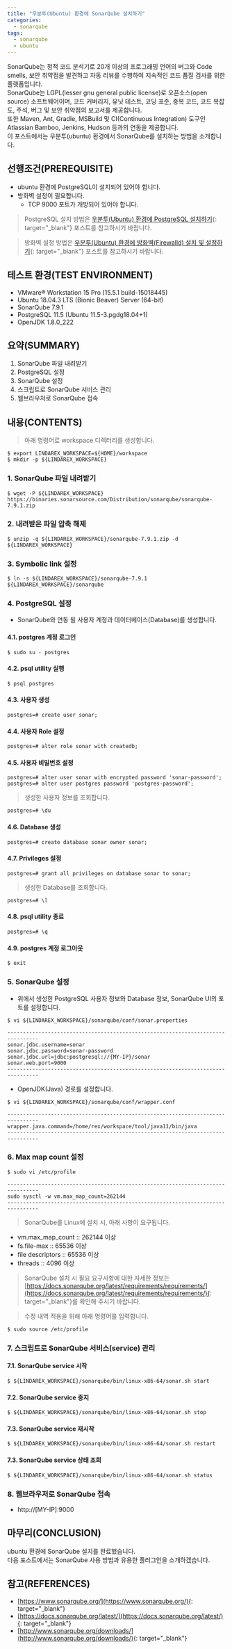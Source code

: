 ```yaml
---
title: "우분투(Ubuntu) 환경에 SonarQube 설치하기"
categories: 
  - sonarqube
tags: 
  - sonarqube
  - ubuntu
---
```



SonarQube는 정적 코드 분석기로 20개 이상의 프로그래밍 언어의 버그와 Code smells, 보안 취약점을 발견하고 자동 리뷰를 수행하여 지속적인 코드 품질 검사를 위한 플랫폼입니다. <br />
SonarQube는 LGPL(lesser gnu general public license)로 오픈소스(open source) 소프트웨어이며, 코드 커버리지, 유닛 테스트, 코딩 표준, 중복 코드, 코드 복잡도, 주석, 버그 및 보안 취약점의 보고서를 제공합니다. <br />
또한 Maven, Ant, Gradle, MSBuild 및 CI(Continuous Integration) 도구인 Atlassian Bamboo, Jenkins, Hudson 등과의 연동을 제공합니다. <br />
이 포스트에서는 우분투(ubuntu) 환경에서 SonarQube를 설치하는 방법을 소개합니다.


## 선행조건(PREREQUISITE)
- ubuntu 환경에 PostgreSQL이 설치되어 있어야 합니다.
- 방화벽 설정이 필요합니다.
    + TCP 9000 포트가 개방되어 있어야 합니다.

> PostgreSQL 설치 방법은 [우분투(Ubuntu) 환경에 PostgreSQL 설치하기](https://lindarex.github.io/postgresql/ubuntu-postgresql-installation/){: target="\_blank"} 포스트를 참고하시기 바랍니다.

> 방화벽 설정 방법은 [우분투(Ubuntu) 환경에 방화벽(Firewalld) 설치 및 설정하기](https://lindarex.github.io/ubuntu/ubuntu-firewalld-installation/){: target="\_blank"} 포스트를 참고하시기 바랍니다.


## 테스트 환경(TEST ENVIRONMENT)
- VMware® Workstation 15 Pro (15.5.1 build-15018445)
- Ubuntu 18.04.3 LTS (Bionic Beaver) Server (64-bit)
- SonarQube 7.9.1
- PostgreSQL 11.5 (Ubuntu 11.5-3.pgdg18.04+1)
- OpenJDK 1.8.0_222


## 요약(SUMMARY)
1. SonarQube 파일 내려받기
2. PostgreSQL 설정
3. SonarQube 설정
4. 스크립트로 SonarQube 서비스 관리
5. 웹브라우저로 SonarQube 접속


## 내용(CONTENTS)

> 아래 명령어로 workspace 디렉터리를 생성합니다.

```console
$ export LINDAREX_WORKSPACE=${HOME}/workspace
$ mkdir -p ${LINDAREX_WORKSPACE}
```

### 1. SonarQube 파일 내려받기
```console
$ wget -P ${LINDAREX_WORKSPACE} https://binaries.sonarsource.com/Distribution/sonarqube/sonarqube-7.9.1.zip
```

### 2. 내려받은 파일 압축 해제
```console
$ unzip -q ${LINDAREX_WORKSPACE}/sonarqube-7.9.1.zip -d ${LINDAREX_WORKSPACE}
```

### 3. Symbolic link 설정
```console
$ ln -s ${LINDAREX_WORKSPACE}/sonarqube-7.9.1 ${LINDAREX_WORKSPACE}/sonarqube
```

### 4. PostgreSQL 설정
- SonarQube와 연동 될 사용자 계정과 데이터베이스(Database)를 생성합니다.

#### 4.1. postgres 계정 로그인
```console
$ sudo su - postgres
```

#### 4.2. psql utility 실행
```console
$ psql postgres
```

#### 4.3. 사용자 생성
```console
postgres=# create user sonar;
```

#### 4.4. 사용자 Role 설정
```console
postgres=# alter role sonar with createdb;
```

#### 4.5. 사용자 비밀번호 설정
```console
postgres=# alter user sonar with encrypted password 'sonar-password';
postgres=# alter user postgres password 'postgres-password';
```

> 생성한 사용자 정보를 조회합니다.
```console
postgres=# \du
```

#### 4.6. Database 생성
```console
postgres=# create database sonar owner sonar;
```

#### 4.7. Privileges 설정
```console
postgres=# grant all privileges on database sonar to sonar;
```

> 생성한 Database를 조회합니다.
```console
postgres=# \l
```

#### 4.8. psql utility 종료
```console
postgres=# \q
```

#### 4.9. postgres 계정 로그아웃
```console
$ exit
```

### 5. SonarQube 설정
- 위에서 생성한 PostgreSQL 사용자 정보와 Database 정보, SonarQube UI의 포트를 설정합니다.

```console
$ vi ${LINDAREX_WORKSPACE}/sonarqube/conf/sonar.properties
```

```shell
--------------------------------------------------------------------------------
sonar.jdbc.username=sonar
sonar.jdbc.password=sonar-password
sonar.jdbc.url=jdbc:postgresql://{MY-IP}/sonar
sonar.web.port=9000
--------------------------------------------------------------------------------
```

- OpenJDK(Java) 경로를 설정합니다.

```console
$ vi ${LINDAREX_WORKSPACE}/sonarqube/conf/wrapper.conf
```

```shell
--------------------------------------------------------------------------------
wrapper.java.command=/home/rex/workspace/tool/java11/bin/java
--------------------------------------------------------------------------------
```

### 6. Max map count 설정
```console
$ sudo vi /etc/profile
```

```shell
--------------------------------------------------------------------------------
sudo sysctl -w vm.max_map_count=262144
--------------------------------------------------------------------------------
```

> SonarQube를 Linux에 설치 시, 아래 사항이 요구됩니다.
- vm.max_map_count :: 262144 이상
- fs.file-max :: 65536 이상
- file descriptors :: 65536 이상
- threads :: 4096 이상

> SonarQube 설치 시 필요 요구사항에 대한 자세한 정보는 [https://docs.sonarqube.org/latest/requirements/requirements/](https://docs.sonarqube.org/latest/requirements/requirements/){: target="\_blank"}를 확인해 주시기 바랍니다.

> 수정 내역 적용을 위해 아래 명령어를 입력합니다.
```console
$ sudo source /etc/profile
```

### 7. 스크립트로 SonarQube 서비스(service) 관리
#### 7.1. SonarQube service 시작
```console
$ ${LINDAREX_WORKSPACE}/sonarqube/bin/linux-x86-64/sonar.sh start
```

#### 7.2. SonarQube service 중지
```console
$ ${LINDAREX_WORKSPACE}/sonarqube/bin/linux-x86-64/sonar.sh stop
```

#### 7.3. SonarQube service 재시작
```console
$ ${LINDAREX_WORKSPACE}/sonarqube/bin/linux-x86-64/sonar.sh restart
```

#### 7.3. SonarQube service 상태 조회
```console
$ ${LINDAREX_WORKSPACE}/sonarqube/bin/linux-x86-64/sonar.sh status
```

### 8. 웹브라우저로 SonarQube 접속
- http://[MY-IP]:9000


## 마무리(CONCLUSION)
ubuntu 환경에 SonarQube 설치를 완료했습니다. <br />
다음 포스트에서는 SonarQube 사용 방법과 유용한 플러그인을 소개하겠습니다.


## 참고(REFERENCES)
- [https://www.sonarqube.org/](https://www.sonarqube.org/){: target="\_blank"}
- [https://docs.sonarqube.org/latest/](https://docs.sonarqube.org/latest/){: target="\_blank"}
- [http://www.sonarqube.org/downloads/](http://www.sonarqube.org/downloads/){: target="\_blank"}
